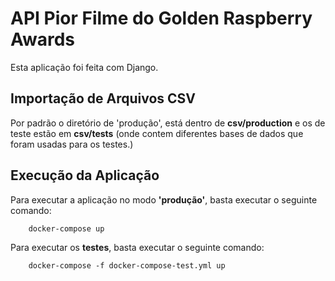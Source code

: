 # API Pior Filme do Golden Raspberry Awards 

Esta aplicação foi feita com Django.

## Importação de Arquivos CSV

Por padrão o diretório de 'produção', está dentro de **csv/production** e os de teste estão em **csv/tests** (onde contem diferentes bases de dados que foram usadas para os testes.)


## Execução da Aplicação

Para executar a aplicação no modo **'produção'**, basta executar o seguinte comando:

```
    docker-compose up
```

Para executar os **testes**, basta executar o seguinte comando:

```
    docker-compose -f docker-compose-test.yml up 
```




